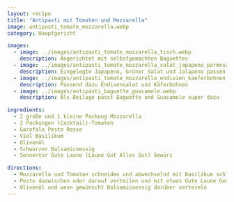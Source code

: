 ```yaml
---
layout: recipe
title: "Antipasti mit Tomaten und Mozzarella"
image: antipasti_tomate_mozzarella.webp
category: Hauptgericht

images:
  - image: ../images/antipasti_tomate_mozzarella_tisch.webp
    description: Angerichtet mit selbstgemachten Baguettes
  - image: ../images/antipasti_tomate_mozzarella_salat_japapeno_parmesan.webp
    description: Eingelegte Japapeno, Grüner Salat und Jalapeno passen super dazu
  - image: ../images/antipasti_tomate_mozzarella_endivien_kaeferbohnen.webp
    description: Passend dazu Endivensalat und Käferbohnen
  - image: ../images/antipasti_baguette_guacamole.webp
    description: Als Beilage passt Baguette und Guacamole super dazu

ingredients:
  - 2 große und 1 kleine Packung Mozzarella
  - 2 Packungen (Cocktail)-Tomaten
  - Garofalo Pesto Rosso
  - Viel Basilikum
  - Olivenöl
  - Schwarzer Balsamicoessig
  - Sonnentor Gute Laune (Laune Gut Alles Gut) Gewürz

directions:
  - Mozzarella und Tomaten schneiden und abwechselnd mit Basilikum schlichten
  - Pesto dazwischen oder darauf verteilen und mit etwas Gute Laune Gewürz abschmecken
  - Olivenöl und wenn gewünscht Balsamicoessig darüber verteieln
---
```

